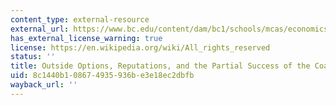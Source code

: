 ```yaml
---
content_type: external-resource
external_url: https://www.bc.edu/content/dam/bc1/schools/mcas/economics/pdf/seminars/outside%20options%20coase%2022-07-06.pdf
has_external_license_warning: true
license: https://en.wikipedia.org/wiki/All_rights_reserved
status: ''
title: Outside Options, Reputations, and the Partial Success of the Coase Conjecture
uid: 8c1440b1-0867-4935-936b-e3e18ec2dbfb
wayback_url: ''
---
```

